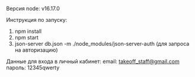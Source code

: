 Версия node: v16.17.0

Инструкция по запуску:

1) npm install 
2) npm start
3) json-server db.json -m ./node_modules/json-server-auth (для запроса на авторизацию)

Данные для входа в личный кабинет:
email: takeoff_staff@gmail.com
пароль: 12345qwerty
